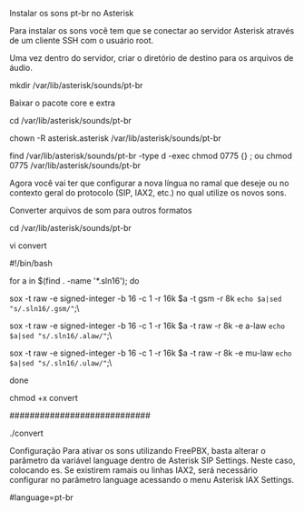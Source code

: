 Instalar os sons pt-br no Asterisk

Para instalar os sons você tem que se conectar ao servidor Asterisk através de um cliente SSH com o usuário root.

Uma vez dentro do servidor, criar o diretório de destino para os arquivos de áudio.

mkdir /var/lib/asterisk/sounds/pt-br

Baixar o pacote core e extra

cd /var/lib/asterisk/sounds/pt-br

chown -R asterisk.asterisk /var/lib/asterisk/sounds/pt-br

find /var/lib/asterisk/sounds/pt-br -type d -exec chmod 0775 {} \;
ou chmod 0775 /var/lib/asterisk/sounds/pt-br

Agora você vai ter que configurar a nova língua no ramal que deseje ou no contexto geral do protocolo (SIP, IAX2, etc.) no qual utilize os novos sons.



Converter arquivos de som para outros formatos

cd /var/lib/asterisk/sounds/pt-br

vi convert

#!/bin/bash

for a in $(find . -name '*.sln16'); do

  sox -t raw -e signed-integer -b 16 -c 1 -r 16k $a -t gsm -r 8k `echo $a|sed "s/.sln16/.gsm/"`;\
  
  sox -t raw -e signed-integer -b 16 -c 1 -r 16k $a -t raw -r 8k -e a-law `echo $a|sed "s/.sln16/.alaw/"`;\
  
  sox -t raw -e signed-integer -b 16 -c 1 -r 16k $a -t raw -r 8k -e mu-law `echo $a|sed "s/.sln16/.ulaw/"`;\
  
done

chmod +x convert

############################

./convert

Configuração 
Para ativar os sons utilizando FreePBX, basta alterar o parâmetro da variável language dentro de Asterisk SIP Settings. Neste caso, colocando es. Se existirem ramais ou linhas IAX2, será necessário configurar no parâmetro language acessando o menu Asterisk IAX Settings.

#language=pt-br

